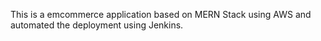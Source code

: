 This is a emcommerce application based on MERN Stack using AWS and automated the deployment using Jenkins.
